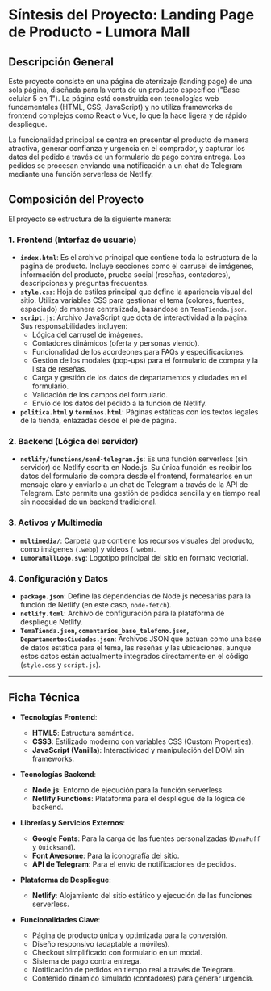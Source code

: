 # Síntesis del Proyecto: Landing Page de Producto - Lumora Mall

## Descripción General

Este proyecto consiste en una página de aterrizaje (landing page) de una sola página, diseñada para la venta de un producto específico ("Base celular 5 en 1"). La página está construida con tecnologías web fundamentales (HTML, CSS, JavaScript) y no utiliza frameworks de frontend complejos como React o Vue, lo que la hace ligera y de rápido despliegue.

La funcionalidad principal se centra en presentar el producto de manera atractiva, generar confianza y urgencia en el comprador, y capturar los datos del pedido a través de un formulario de pago contra entrega. Los pedidos se procesan enviando una notificación a un chat de Telegram mediante una función serverless de Netlify.

## Composición del Proyecto

El proyecto se estructura de la siguiente manera:

### 1. Frontend (Interfaz de usuario)

- **`index.html`**: Es el archivo principal que contiene toda la estructura de la página de producto. Incluye secciones como el carrusel de imágenes, información del producto, prueba social (reseñas, contadores), descripciones y preguntas frecuentes.
- **`style.css`**: Hoja de estilos principal que define la apariencia visual del sitio. Utiliza variables CSS para gestionar el tema (colores, fuentes, espaciado) de manera centralizada, basándose en `TemaTienda.json`.
- **`script.js`**: Archivo JavaScript que dota de interactividad a la página. Sus responsabilidades incluyen:
    - Lógica del carrusel de imágenes.
    - Contadores dinámicos (oferta y personas viendo).
    - Funcionalidad de los acordeones para FAQs y especificaciones.
    - Gestión de los modales (pop-ups) para el formulario de compra y la lista de reseñas.
    - Carga y gestión de los datos de departamentos y ciudades en el formulario.
    - Validación de los campos del formulario.
    - Envío de los datos del pedido a la función de Netlify.
- **`politica.html` y `terminos.html`**: Páginas estáticas con los textos legales de la tienda, enlazadas desde el pie de página.

### 2. Backend (Lógica del servidor)

- **`netlify/functions/send-telegram.js`**: Es una función serverless (sin servidor) de Netlify escrita en Node.js. Su única función es recibir los datos del formulario de compra desde el frontend, formatearlos en un mensaje claro y enviarlo a un chat de Telegram a través de la API de Telegram. Esto permite una gestión de pedidos sencilla y en tiempo real sin necesidad de un backend tradicional.

### 3. Activos y Multimedia

- **`multimedia/`**: Carpeta que contiene los recursos visuales del producto, como imágenes (`.webp`) y vídeos (`.webm`).
- **`LumoraMallLogo.svg`**: Logotipo principal del sitio en formato vectorial.

### 4. Configuración y Datos

- **`package.json`**: Define las dependencias de Node.js necesarias para la función de Netlify (en este caso, `node-fetch`).
- **`netlify.toml`**: Archivo de configuración para la plataforma de despliegue Netlify.
- **`TemaTienda.json`, `comentarios_base_telefono.json`, `DepartamentosCiudades.json`**: Archivos JSON que actúan como una base de datos estática para el tema, las reseñas y las ubicaciones, aunque estos datos están actualmente integrados directamente en el código (`style.css` y `script.js`).

---

## Ficha Técnica

- **Tecnologías Frontend**:
    - **HTML5**: Estructura semántica.
    - **CSS3**: Estilizado moderno con variables CSS (Custom Properties).
    - **JavaScript (Vanilla)**: Interactividad y manipulación del DOM sin frameworks.

- **Tecnologías Backend**:
    - **Node.js**: Entorno de ejecución para la función serverless.
    - **Netlify Functions**: Plataforma para el despliegue de la lógica de backend.

- **Librerías y Servicios Externos**:
    - **Google Fonts**: Para la carga de las fuentes personalizadas (`DynaPuff` y `Quicksand`).
    - **Font Awesome**: Para la iconografía del sitio.
    - **API de Telegram**: Para el envío de notificaciones de pedidos.

- **Plataforma de Despliegue**:
    - **Netlify**: Alojamiento del sitio estático y ejecución de las funciones serverless.

- **Funcionalidades Clave**:
    - Página de producto única y optimizada para la conversión.
    - Diseño responsivo (adaptable a móviles).
    - Checkout simplificado con formulario en un modal.
    - Sistema de pago contra entrega.
    - Notificación de pedidos en tiempo real a través de Telegram.
    - Contenido dinámico simulado (contadores) para generar urgencia.
